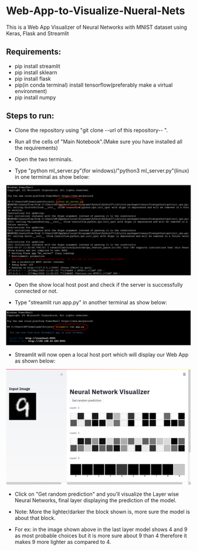 # Web-App-to-Visualize-Nueral-Nets
This is a Web App Visualizer of Neural Networks with MNIST dataset using Keras, Flask and Streamlit


## Requirements:
* pip install streamlit
* pip install sklearn
* pip install flask
* pip(in conda terminal) install tensorflow(preferably make a virtual environment)
* pip install numpy

## Steps to run:

* Clone the repository using "git clone --url of this repository-- ".

* Run all the cells of "Main Notebook".(Make sure you have installed all the requirements)

* Open the two terminals.

* Type "python ml_server.py"(for windows)/"python3 ml_server.py"(linux) in one terminal as show below:

![Screenshot](/images/ml_server.PNG)

* Open the show local host post and check if the server is successfully connected or not.

* Type "streamlit run app.py" in another terminal as show below:

![Screenshot](/images/streamlit.PNG)

* Streamlit will now open a local host port which will display our Web App as shown below:

![Screenshot](/images/web_app.png)

* Click on "Get random prediction" and you'll visualize the Layer wise Neural Networks, final layer displaying the prediction of the model.

* Note: More the lighter/darker the block shown is, more sure the model is about that block.

* For ex: in the image shown above in the last layer model shows 4 and 9 as most probable choices but it is more sure about 9 than 4 therefore it makes 9 more lighter as compared to 4.

